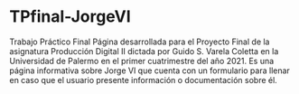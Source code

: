 # TPfinal-JorgeVI
Trabajo Práctico Final
Página desarrollada para el Proyecto Final de la asignatura Producción Digital II dictada por Guido S. Varela Coletta en la Universidad de Palermo en el primer cuatrimestre del año 2021.
Es una página informativa sobre Jorge VI que cuenta con un formulario para llenar en caso que el usuario presente información o documentación sobre él. 
